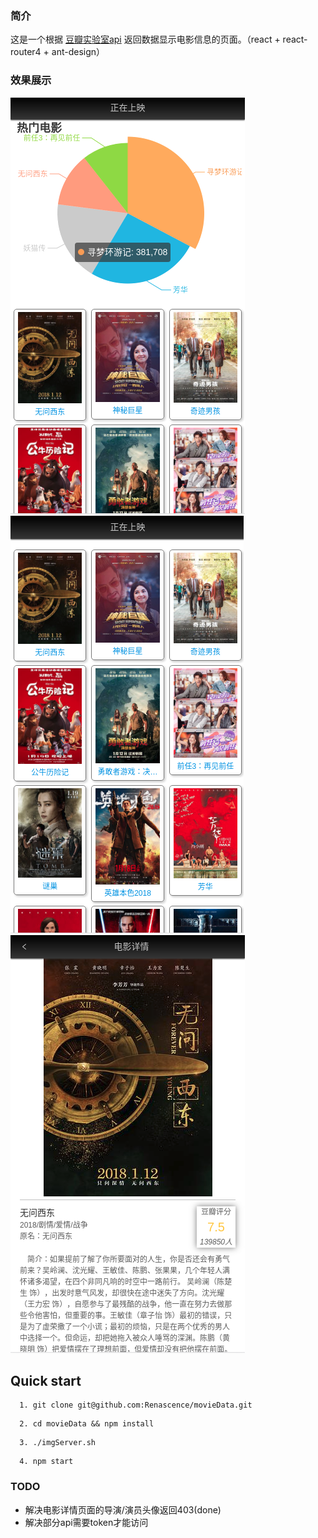 ### 简介
  这是一个根据 [豆瓣实验室api](https://developers.douban.com/wiki) 返回数据显示电影信息的页面。（react + react-router4 + ant-design）

### 效果展示
  ![image](https://github.com/Renascence/movieData/blob/master/images/charts.png)
  ![image](https://github.com/Renascence/movieData/blob/master/images/list.png)
  ![image](https://github.com/Renascence/movieData/blob/master/images/detail.png)

## Quick start

```
  1. git clone git@github.com:Renascence/movieData.git
```

```
  2. cd movieData && npm install
```

```
  3. ./imgServer.sh
```

```
  4. npm start
```
### TODO

- 解决电影详情页面的导演/演员头像返回403(done)
- 解决部分api需要token才能访问
